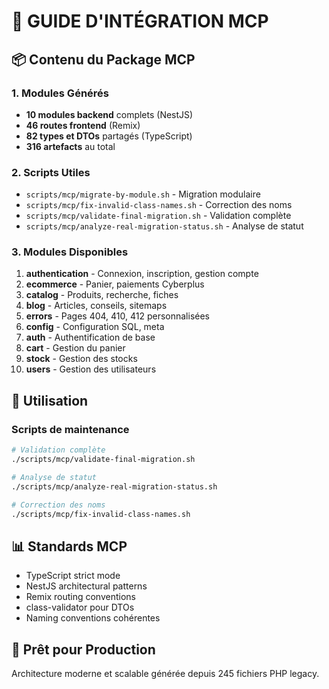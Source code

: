 # 🎯 GUIDE D'INTÉGRATION MCP

## 📦 Contenu du Package MCP

### 1. Modules Générés
- **10 modules backend** complets (NestJS)
- **46 routes frontend** (Remix)
- **82 types et DTOs** partagés (TypeScript)
- **316 artefacts** au total

### 2. Scripts Utiles
- `scripts/mcp/migrate-by-module.sh` - Migration modulaire
- `scripts/mcp/fix-invalid-class-names.sh` - Correction des noms
- `scripts/mcp/validate-final-migration.sh` - Validation complète
- `scripts/mcp/analyze-real-migration-status.sh` - Analyse de statut

### 3. Modules Disponibles

1. **authentication** - Connexion, inscription, gestion compte
2. **ecommerce** - Panier, paiements Cyberplus
3. **catalog** - Produits, recherche, fiches
4. **blog** - Articles, conseils, sitemaps
5. **errors** - Pages 404, 410, 412 personnalisées
6. **config** - Configuration SQL, meta
7. **auth** - Authentification de base
8. **cart** - Gestion du panier
9. **stock** - Gestion des stocks
10. **users** - Gestion des utilisateurs

## 🔧 Utilisation

### Scripts de maintenance
```bash
# Validation complète
./scripts/mcp/validate-final-migration.sh

# Analyse de statut
./scripts/mcp/analyze-real-migration-status.sh

# Correction des noms
./scripts/mcp/fix-invalid-class-names.sh
```

## 📊 Standards MCP

- TypeScript strict mode
- NestJS architectural patterns
- Remix routing conventions
- class-validator pour DTOs
- Naming conventions cohérentes

## 🚀 Prêt pour Production

Architecture moderne et scalable générée depuis 245 fichiers PHP legacy.
